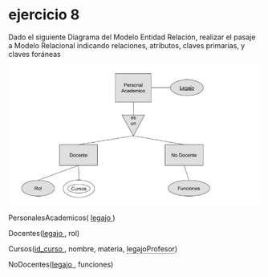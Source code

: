 # ejercicio 8

Dado el siguiente Diagrama del Modelo Entidad Relación, realizar el pasaje a Modelo
Relacional indicando relaciones, atributos, claves primarias, y claves foráneas

![modelo relacional](image.png)


 <span style="text-decoration: underline"></span>
 <span style="border-bottom: 1px dotted;"></span>


PersonalesAcademicos( <span style="text-decoration: underline">legajo </span>)

Docentes(<span style="text-decoration: underline">legajo </span>, rol)

Cursos(<span style="text-decoration: underline">id_curso </span>, nombre, materia, <span style="border-bottom: 1px dotted;">legajoProfesor</span>)

NoDocentes(<span style="text-decoration: underline">legajo </span>, funciones)